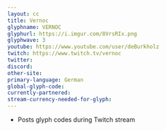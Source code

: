 ```yaml
---
layout: cc
title: Vernoc
glyphname: VERNOC
glyphurl: https://i.imgur.com/8VrsRIx.png
glyphwave: 3
youtube: https://www.youtube.com/user/deBurkholz
twitch: https://www.twitch.tv/vernoc
twitter: 
discord: 
other-site: 
primary-language: German
global-glyph-code: 
currently-partnered: 
stream-currency-needed-for-glyph: 
---
```

* Posts glyph codes during Twitch stream

